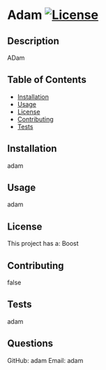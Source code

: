 # Adam [![License](https://img.shields.io/badge/License-Boost%201.0-lightblue.svg)](https://www.boost.org/LICENSE_1_0.txt)

## Description 

ADam

## Table of Contents

* [Installation](#installation)
* [Usage](#usage)
* [License](#license)
* [Contributing](#contributing)
* [Tests](#test)

## Installation

adam


## Usage

adam

## License

This project has a: Boost


## Contributing

false

## Tests 

adam

## Questions

GitHub: adam
Email: adam
